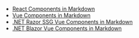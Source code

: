 - [React Components in Markdown](/posts/markdown-components-in-react)
- [Vue Components in Markdown](https://press-vue.servicestack.net/posts/markdown-components-in-vue)
- [.NET Razor SSG Vue Components in Markdown](https://razor-ssg.web-templates.io/posts/javascript)
- [.NET Blazor Vue Components in Markdown](https://blazor-vue.web-templates.io/posts/javascript)
